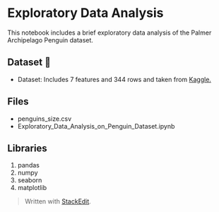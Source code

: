 
# Exploratory Data Analysis 

This notebook includes a brief exploratory data analysis of the Palmer Archipelago Penguin dataset.


## Dataset :penguin:

-   Dataset: Includes 7 features and 344 rows and taken from [Kaggle.](https://www.kaggle.com/parulpandey/palmer-archipelago-antarctica-penguin-data)


## Files
- penguins_size.csv
- Exploratory_Data_Analysis_on_Penguin_Dataset.ipynb

## Libraries

 1. pandas
 2. numpy
 3. seaborn
 4. matplotlib


> Written with [StackEdit](https://stackedit.io/).
